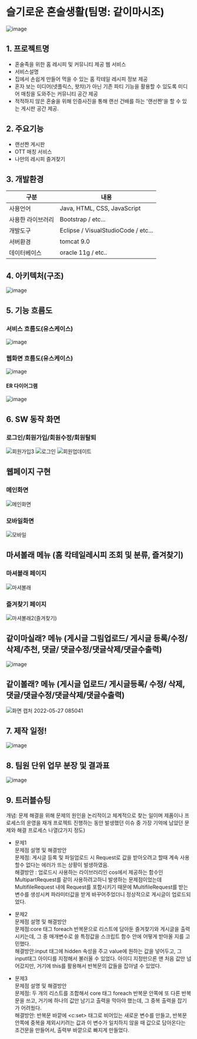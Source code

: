 # 슬기로운 혼술생활(팀명: 같이마시조)
![image](https://user-images.githubusercontent.com/104408785/170398951-4d81f42e-ed7d-4e0d-900e-7fb524680aac.png)

## 1. 프로젝트명
* 혼술족을 위한 홈 레시피 및 커뮤니티 제공 웹 서비스
* 서비스설명 
* 집에서 손쉽게 만들어 먹을 수 있는 홈 칵테일 레시피 정보 제공
* 혼자 보는 미디어(넷플릭스, 왓챠)가 아닌 기존 파티 기능을 활용할 수 있도록 미디어 매칭을 도와주는 커뮤니티 공간 제공
* 적적하지 않은 혼술을 위해 인증사진을 통해 랜선 건배를 하는 '랜선짠'을 할 수 있는 게시판 공간 제공.

## 2. 주요기능
* 랜선짠 게시판
* OTT 매칭 서비스
* 나만의 레시피 즐겨찾기

## 3. 개발환경
|구분|내용|
|------|---|
|사용언어|Java, HTML, CSS, JavaScript|
|사용한 라이브러리| Bootstrap / etc...|
|개발도구|Eclipse / VisualStudioCode  / etc...|
|서버환경|tomcat 9.0|
|데이터베이스| oracle 11g / etc..|


## 4. 아키텍처(구조) 
![image](https://user-images.githubusercontent.com/104408872/170422711-5489cded-a9de-4121-af33-5910574ef295.png)



## 5. 기능 흐름도


### 서비스 흐름도(유스케이스)
![image](https://user-images.githubusercontent.com/104408785/170398264-1fcefbd6-e9bc-4bf7-b279-d6ccf2f9c5a6.png)
### 웹화면 흐름도(유스케이스)
![image](https://user-images.githubusercontent.com/104408785/170403742-4c2e86c5-7ce2-4b9d-9686-b8d650009517.png)

#### ER 다이어그램
![image](https://user-images.githubusercontent.com/104408785/170398269-19222828-bef9-4888-8ec9-040a55473f93.png)

## 6. SW 동작 화면

### 로그인/회원가입/회원수정/회원탈퇴
  

![회원가입3](https://user-images.githubusercontent.com/104408785/170398555-adac2ac4-1f61-4909-9fb5-68cd647f02ee.png)
![로그인](https://user-images.githubusercontent.com/104408785/170400387-486215f9-dd5f-41ed-8d7a-283246274997.png)
![회원업데이트](https://user-images.githubusercontent.com/104408785/170401207-34bef47a-bd98-42ee-a7e4-5fa9eee44a10.png)



##  웹페이지 구현

###  메인화면
![메인화면](https://user-images.githubusercontent.com/104408785/170400069-23016236-920d-40ba-8dc6-5b3fbd2e6506.png)

### 모바일화면
![모바일](https://user-images.githubusercontent.com/104408785/170400064-50dd7ecd-d91a-4ac0-8c6d-975a07585568.png)


## 마셔볼래 메뉴 (홈 칵테일레시피 조회 및 분류, 즐겨찾기)

### 마셔볼래 페이지
![마셔볼래](https://user-images.githubusercontent.com/104408785/170401891-fc2d264e-7b7a-4242-a531-774695ad9622.png)

### 즐겨찾기 페이지 
![마셔볼래2(즐겨찾기)](https://user-images.githubusercontent.com/104408785/170401587-b641a437-e42b-41a6-9f48-55d6c0ba47f2.png)

## 같이마실래? 메뉴 (게시글 그림업로드/ 게시글 등록/수정/삭제/추천, 댓글/ 댓글수정/댓글삭제/댓글수출력) 
![image](https://user-images.githubusercontent.com/104408785/170403349-f30c40dd-0cef-4b41-a58a-84bfacd0b74d.png)

## 같이볼래? 메뉴 (게시글 업로드/ 게시글등록/ 수정/ 삭제, 댓글/댓글수정/댓글삭제/댓글수출력)
![화면 캡처 2022-05-27 085041](https://user-images.githubusercontent.com/104408785/170602010-9ec3d3f0-4c0a-4592-99ca-4468ce83f6ca.png)



## 7. 제작 일정!
![image](https://user-images.githubusercontent.com/104408785/170404056-9d637408-e201-40a3-a1d9-57f63d3c1954.png)


## 8. 팀원 단위 업무 분장 및 결과표
![image](https://user-images.githubusercontent.com/104408785/170407412-71bde865-2da1-4781-873b-0b38c95889ea.png)


## 9. 트러블슈팅

개념: 문제 해결을 위해 문제의 원인을 논리적이고 체계적으로 찾는 일이며 제품이나 프로세스의 운영을 재개
프로젝트 진행하는 동안 발생했던 이슈 중 가장 기억에 남았던 문제와 해결 프로세스 나열(2가지 정도)
* 문제1<br>
 문제점 설명 및 해결방안<br>
 문제점: 게시글 등록 및 파일업로드 시 Request로 값을 받아오려고 할때 계속 사용할수 없다는 에러가 뜨는 상황이 발생하였음. <br>
 해결방안 :  업로드시 사용하는 라이브러리인 cos에서 제공하는 함수인 MultipartRequest를 같이 사용하려고하니 발생하는 문제점이었는데 
 MultifileRequest 내에 Request를 포함시키기 때문에 MultifileRequest를 받는 변수를 생성시켜 파라미터값을 받게 바꾸어주었더니 정상적으로 게시글이 업로드되었다.
 
 
* 문제2<br>
 문제점 설명 및 해결방안<br>
 문제점:core 태그 foreach 반복문으로 리스트에 담아둔 즐겨찾기와 게시글을 출력시키는데, 그 중 매개변수로 쓸 특정값을 스크립트 함수 안에 어떻게 받아올 지를 고민했다. <br>
 해결방안:input 태그에 hidden 속성을 주고 value에 원하는 값을 넣어두고, 그 input태그 아이디를 지정해서 불러올 수 있었다. 아이디 지정만으론 맨 처음 값만 넘어갔지만, 거기에 this를 활용해서 반복문의 값들을 잡아낼 수 있었다.

* 문제3<br>
  문제점 설명 및 해결방안<br>
  문제점: 두 개의 리스트를 조합해서 core 태그 foreach 반복문 안쪽에 또 다른 반복문을 쓰고, 거기에 하나의 값만 남기고 출력을 막아야 했는데, 그 중복 출력을 잡기가 어려웠다. <br>
  해결방안: 반복문 바깥에 <c:set> 태그로 비어있는 새로운 변수를 만들고, 반복문 안쪽에 중복을 제외시키려는 값과 이 변수가 일치하지 않을 때 값으로 담아온다는 조건문을 만들어서, 출력부 바깥으로 빠지게 만들었다.
